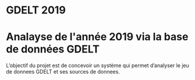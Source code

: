 # GDELT 2019

# Analayse de l'année 2019 via la base de données GDELT 

L’objectif du projet est de concevoir un système qui permet d’analyser le jeu de donnees GDELT et ses sources de donnees.

